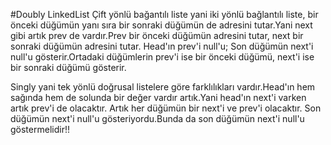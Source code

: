 ﻿#Doubly LinkedList
Çift yönlü bağantılı liste yani iki yönlü bağlantılı liste, bir önceki düğümün yanı sıra bir sonraki düğümün de adresini tutar.Yani next gibi artık prev de vardır.Prev bir önceki düğümün adresini tutar, next bir sonraki düğümün adresini tutar.
Head'ın prev'i null'u; Son düğümün next'i null'u gösterir.Ortadaki düğümlerin prev'i ise bir önceki düğümü, next'i ise bir sonraki düğümü gösterir.

Singly yani tek yönlü doğrusal listelere göre farklılıkları vardır.Head'ın hem sağında hem de solunda bir değer vardır artık.Yani head'ın next'i varken artık prev'i de olacaktır.
Artık her düğümün bir next'i ve prev'i olacaktır.
Son düğümün next'i null'u gösteriyordu.Bunda da son düğümün next'i null'u göstermelidir!!